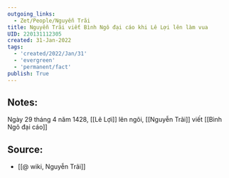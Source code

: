 ```yaml
---
outgoing_links:
  - Zet/People/Nguyễn Trãi
title: Nguyễn Trãi viết Bình Ngô đại cáo khi Lê Lợi lên làm vua
UID: 220131112305
created: 31-Jan-2022
tags:
  - 'created/2022/Jan/31'
  - 'evergreen'
  - 'permanent/fact'
publish: True
---
```

## Notes:
 Ngày 29 tháng 4 năm 1428, [[Lê Lợi]] lên ngôi, [[Nguyễn Trãi]] viết [[Bình Ngô đại cáo]]

## Source:
- [[@ wiki, Nguyễn Trãi]]


